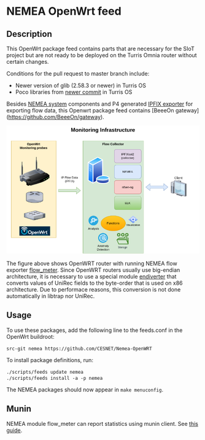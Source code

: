 # NEMEA OpenWrt feed

## Description
This OpenWrt package feed contains parts that are necessary for the SIoT project but are not ready to be deployed on the Turris Omnia router without certain changes. 

Conditions for the pull request to master branch include:
* Newer version of glib (2.58.3 or newer) in Turris OS
* Poco libraries from [newer commit](https://github.com/openwrt/packages/commit/4712deffa57c9f919b1e60238daff7d164f6a695) in Turris OS

Besides [NEMEA system](https://github.com/CESNET/Nemea) components and P4 generated [IPFIX exporter](https://github.com/CESNET/NEMEA-Probe) for exporting flow data, this Openwrt package feed contains [BeeeOn gateway] (https://github.com/BeeeOn/gateway).

![Infrastructure with NEMEA and OpenWRT router](doc/openwrt-scheme.png)

The figure above shows OpenWRT router with running NEMEA flow exporter [flow_meter](https://github.com/CESNET/Nemea-Modules/tree/master/flow_meter).
Since OpenWRT routers usually use big-endian architecture, it is necessary to use a special module [endiverter](https://github.com/CESNET/Nemea-Modules/tree/master/endiverter) that converts values of UniRec fields to the byte-order that is used on x86 architecture.
Due to performace reasons, this conversion is not done automatically in libtrap nor UniRec.

## Usage

To use these packages, add the following line to the feeds.conf
in the OpenWrt buildroot:

```
src-git nemea https://github.com/CESNET/Nemea-OpenWRT
```

To install package definitions, run:

```
./scripts/feeds update nemea
./scripts/feeds install -a -p nemea
```

The NEMEA packages should now appear in `make menuconfig`.

## Munin

NEMEA module flow_meter can report statistics using munin client. See [this guide](https://github.com/CESNET/Nemea-OpenWRT/tree/master/net/nemea-modules/munin/README.md).
